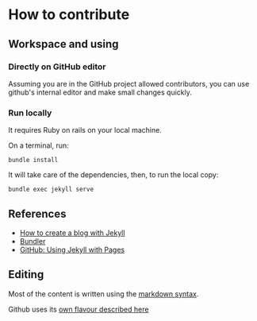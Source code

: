 How to contribute
=================

## Workspace and using

### Directly on GitHub editor

Assuming you are in the GitHub project allowed contributors, you 
can use github's internal editor and make small changes quickly. 


### Run locally

It requires Ruby on rails on your local machine.

On a terminal, run:

    bundle install

It will take care of the dependencies, then, to run the local copy:

    bundle exec jekyll serve


## References
* [How to create a blog with Jekyll](http://matthodan.com/2012/10/27/how-to-create-a-blog-with-jekyll.html)
* [Bundler](http://bundler.io/)
* [GitHub: Using Jekyll with Pages](https://help.github.com/articles/using-jekyll-with-pages)


## Editing

Most of the content is written using the [markdown syntax](http://daringfireball.net/projects/markdown/).

Github uses its [own flavour described here](https://help.github.com/articles/github-flavored-markdown)
